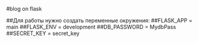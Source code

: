 #blog on flask

##Для работы нужно создать переменные окружения:
##FLASK_APP = main
##FLASK_ENV = development
##DB_PASSWORD = MydbPass
##SECRET_KEY = secret_key